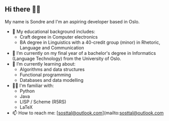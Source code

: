 ## Hi there 👋🤓

My name is Sondre and I'm an aspiring developer based in Oslo.

- 📖 My educational background includes:
	- Craft degree in Computer electronics
	- BA degree in Linguistics with a 40-credit group (minor) in Rhetoric, Language and Communication
- 🔭 I’m currently on my final year of a bachelor's degree in Informatics (Language Technology) from the University of Oslo.
- 🌱 I’m currently learning about:
	- Algorithms and data structures
	- Functional programming
	- Databases and data modelling
- 🧑‍💻 I'm familiar with:
  - Python
  - Java
  - LISP / Scheme (R5RS)
  - LaTeX 
- 📫 How to reach me: [sosttal@outlook.com](mailto:sosttal@outlook.com
